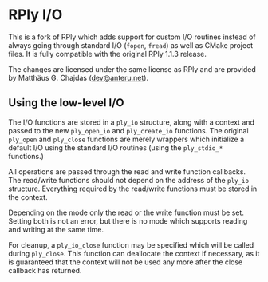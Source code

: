 RPly I/O
========

This is a fork of RPly which adds support for custom I/O routines instead of
always going through standard I/O (`fopen`, `fread`) as well as CMake project files. It is fully compatible with the original RPly 1.1.3 release.

The changes are licensed under the same license as RPly and are provided by Matthäus G. Chajdas (<dev@anteru.net>).

Using the low-level I/O
-----------------------

The I/O functions are stored in a `ply_io` structure, along with a context and passed to the new `ply_open_io` and `ply_create_io` functions. The original `ply_open` and `ply_close` functions are merely wrappers which initialize a default I/O using the standard I/O routines (using the `ply_stdio_*` functions.)

All operations are passed through the read and write function callbacks. The read/write functions should not depend on the address of the `ply_io` structure. Everything required by the read/write functions must be stored in the context.

Depending on the mode only the read or the write function must be set. Setting both is not an error, but there is no mode which supports reading and writing at the same time.

For cleanup, a `ply_io_close` function may be specified which will be called during `ply_close`. This function can deallocate the context if necessary, as it is guaranteed that the context will not be used any more after the close callback has returned.